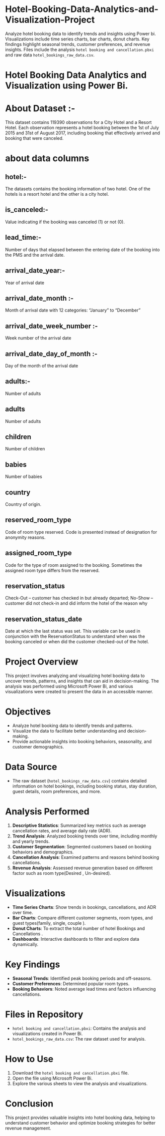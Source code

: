 # Hotel-Booking-Data-Analytics-and-Visualization-Project
Analyze hotel booking data to identify trends and insights using Power bi. Visualizations include time series charts, bar charts, donut charts. Key findings highlight seasonal trends, customer preferences, and revenue insights. Files include the analysis `hotel booking and cancellation.pbxi` and raw data `hotel_bookings_raw_data.csv`.

# Hotel Booking Data Analytics and Visualization using Power Bi.

# About Dataset :-
This dataset contains 119390 observations for a City Hotel and a Resort Hotel. Each observation represents a hotel booking between the 1st of July 2015 and 31st of August 2017, including booking that effectively arrived and booking that were canceled.

# about data columns
## hotel:-
The datasets contains the booking information of two hotel. One of the hotels is a resort hotel and the other is a city hotel.

## is_canceled:-
Value indicating if the booking was canceled (1) or not (0).

## lead_time:-
Number of days that elapsed between the entering date of the booking into the PMS and the arrival date.

## arrival_date_year:-
Year of arrival date

## arrival_date_month :-
Month of arrival date with 12 categories: “January” to “December”

## arrival_date_week_number :-
Week number of the arrival date

## arrival_date_day_of_month :-
Day of the month of the arrival date

## adults:-
Number of adults

## adults
Number of adults

## children
Number of children

## babies
Number of babies

## country
Country of origin.

## reserved_room_type
Code of room type reserved. Code is presented instead of designation for anonymity reasons.

## assigned_room_type
Code for the type of room assigned to the booking. Sometimes the assigned room type differs from the reserved.

## reservation_status
Check-Out – customer has checked in but already departed; No-Show – customer did not check-in and did inform the hotel of the reason why

## reservation_status_date
Date at which the last status was set. This variable can be used in conjunction with the ReservationStatus to understand when was the booking canceled or when did the customer checked-out of the hotel.


# Project Overview
This project involves analyzing and visualizing hotel booking data to uncover trends, patterns, and insights that can aid in decision-making. The analysis was performed using Microsoft Power Bi, and various visualizations were created to present the data in an accessible manner.

# Objectives
- Analyze hotel booking data to identify trends and patterns.
- Visualize the data to facilitate better understanding and decision-making.
- Provide actionable insights into booking behaviors, seasonality, and customer demographics.

# Data Source
- The raw dataset (`hotel_bookings_raw_data.csv`) contains detailed information on hotel bookings, including booking status, stay duration, guest details, room preferences, and more.

# Analysis Performed
1. **Descriptive Statistics**: Summarized key metrics such as average cancellation rates, and average daily rate (ADR).
2. **Trend Analysis**: Analyzed booking trends over time, including monthly and yearly trends.
3. **Customer Segmentation**: Segmented customers based on booking behaviors and demographics.
4. **Cancellation Analysis**: Examined patterns and reasons behind booking cancellations.
5. **Revenue Analysis**: Assessed revenue generation based on different factor such as room type(Desired , Un-desired).

# Visualizations
- **Time Series Charts**: Show trends in bookings, cancellations, and ADR over time.
- **Bar Charts**: Compare different customer segments, room types, and guest types(family, single, couple ).
- **Donut Charts**: To extract the total number of hotel Bookings and Cancellations .
- **Dashboards**: Interactive dashboards to filter and explore data dynamically.

# Key Findings
- **Seasonal Trends**: Identified peak booking periods and off-seasons.
- **Customer Preferences**: Determined popular room types.
- **Booking Behaviors**: Noted average lead times and factors influencing cancellations.
  
# Files in Repository
- `hotel booking and cancellation.pbxi`: Contains the analysis and visualizations created in Power Bi.
- `hotel_bookings_raw_data.csv`: The raw dataset used for analysis.

# How to Use
1. Download the `hotel booking and cancellation.pbxi` file.
2. Open the file using Microsoft Power Bi.
3. Explore the various sheets to view the analysis and visualizations.

# Conclusion
This project provides valuable insights into hotel booking data, helping to understand customer behavior and optimize booking strategies for better revenue management.

